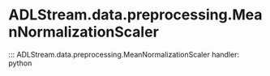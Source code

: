 # ADLStream.data.preprocessing.MeanNormalizationScaler

::: ADLStream.data.preprocessing.MeanNormalizationScaler
    handler: python